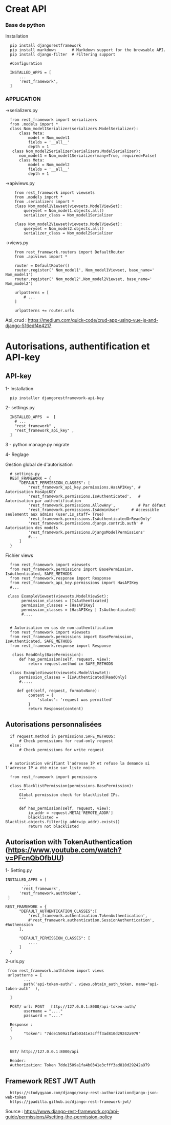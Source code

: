 # Creat API

### Base de python

Installation

      pip install djangorestframework
      pip install markdown       # Markdown support for the browsable API.
      pip install django-filter  # Filtering support

      #Configuration

      INSTALLED_APPS = [
          ...
          'rest_framework',
      ]

### APPLICATION

->serializers.py

      from rest_framework import serializers
      from .models import *
      class Nom_model1Serializer(serializers.ModelSerializer):
          class Meta:
              model = Nom_model1
              fields = '__all__'
              depth = 1
       class Nom_model2Serializer(serializers.ModelSerializer):
          nom_model1 = Nom_model1Serializer(many=True, required=False)
          class Meta:
              model = Nom_model2
              fields = '__all__'
              depth = 1
        
->apiviews.py


        from rest_framework import viewsets
        from .models import *
        from .serializers import *
        class Nom_model1Viewset(viewsets.ModelViewSet):
            queryset = Nom_model1.objects.all()
            serializer_class = Nom_model1Serializer

        class Nom_model2Viewset(viewsets.ModelViewSet):
            queryset = Nom_model2.objects.all()
            serializer_class = Nom_model2Serializer

->views.py
 
 
        from rest_framework.routers import DefaultRouter
        from .apiviews import *

        router = DefaultRouter()
        router.register(' Nom_model1', Nom_model1Viewset, base_name=' Nom_model1')
        router.register(' Nom_model2',Nom_model2Viewset, base_name=' Nom_model2')

        urlpatterns = [
            # ...
        ]    

        urlpatterns += router.urls
        
  Api_crud : https://medium.com/quick-code/crud-app-using-vue-js-and-django-516edf4e4217
        
        
 # Autorisations, authentification et API-key
 
 ## API-key
 
 1- Installation
 
      pip installer djangorestframework-api-key
 
 2- settings.py

      INSTALLED_APPS  =  [ 
        # ... 
        "rest_framework" , 
        "rest_framework_api_key" , 
      ]
 
3 -
python manage.py migrate

4- Reglage

Gestion global de d'autorisation

      # settings.py
      REST_FRAMEWORK = {
          "DEFAULT_PERMISSION_CLASSES": [
              "rest_framework_api_key.permissions.HasAPIKey", # Autorisation HasApiKEY
              'rest_framework.permissions.IsAuthenticated',   # Autorisation par authentification
              'rest_framework.permissions.AllowAny',          # Par défaut
              'rest_framework.permissions.IsAdminUser'     # Accessible seulementt aux admins (user.is_staff= True)
              'rest_framework.permissions.IsAuthenticatedOrReadOnly' 
              'rest_framework.permissions.django.contrib.auth' # Autorisation des models
              'rest_framework.permissions.DjangoModelPermissions'
              #...
          ]
      }
      
 Fichier views
 
      from rest_framework import viewsets
      from rest_framework.permissions import BasePermission, IsAuthenticated, SAFE_METHODS
      from rest_framework.response import Response
      from rest_framework_api_key.permissions import HasAPIKey
      #...
      
     class ExampleViewset(viewsets.ModelViewSet):
           permission_classes = [IsAuthenticated] 
           permission_classes = [HasAPIKey]
           permission_classes = [HasAPIKey | IsAuthenticated]
           #....
          
          
      # Autorisation en cas de non-authentification
      from rest_framework import viewsets
      from rest_framework.permissions import BasePermission, IsAuthenticated, SAFE_METHODS
      from rest_framework.response import Response

       class ReadOnly(BasePermission):
          def has_permission(self, request, view):
              return request.method in SAFE_METHODS

      class ExampleViewset(viewsets.ModelViewSet):
          permission_classes = [IsAuthenticated|ReadOnly]
          #.....

         def get(self, request, format=None):
              content = {
                  'status': 'request was permitted'
              }
              return Response(content)

           
## Autorisations personnalisées

      if request.method in permissions.SAFE_METHODS:
          # Check permissions for read-only request
      else:
          # Check permissions for write request
          
        
      # autorisation vérifiant l'adresse IP et refuse la demande si l'adresse IP a été mise sur liste noire.
      
      from rest_framework import permissions

      class BlacklistPermission(permissions.BasePermission):
          """
          Global permission check for blacklisted IPs.
          """

          def has_permission(self, request, view):
              ip_addr = request.META['REMOTE_ADDR']
              blacklisted = Blacklist.objects.filter(ip_addr=ip_addr).exists()
              return not blacklisted
              
         

## Autorisation with TokenAuthentication (https://www.youtube.com/watch?v=PFcnQbOfbUU)

1- Setting.py

    INSTALLED_APPS = [
            ...
           'rest_framework',
          'rest_framework.authtoken',
     ]

    REST_FRAMEWORK = {
          "DEFAULT_AUTHENTICATION_CLASSES":[
              'rest_framework.authentication.TokenAuthentication',
              #'rest_framework.authentication.SessionAuthentication', #Authenssion
          ],

          "DEFAULT_PERMISSION_CLASSES": [
              ....
          ]
      }
      
2-urls.py


     from rest_framework.authtoken import views
     urlpatterns = [
            ...
            path('api-token-auth/', views.obtain_auth_token, name="api-token-auth"  ),

      ]
      
      POST/ url: POST	http://127.0.0.1:8000/api-token-auth/  
            username = "...."
            password = "...."
            
      Response : 
      {
            "token": "7dde1509a1fa4b0341e3cfff3ad810d29242a979"
      }
         
         
      GET/ http://127.0.0.1:8000/api 
      
      Header:
      Authorization: Token 7dde1509a1fa4b0341e3cfff3ad810d29242a979
      
     
  ## Framework REST JWT Auth
  
      https://studygyaan.com/django/easy-rest-authorizationdjango-json-web-token
      https://jpadilla.github.io/django-rest-framework-jwt/
  
  
  
  
            

  
 Source : https://www.django-rest-framework.org/api-guide/permissions/#setting-the-permission-policy
      














